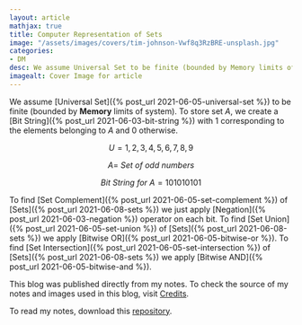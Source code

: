 ```yaml
---
layout: article
mathjax: true
title: Computer Representation of Sets
image: "/assets/images/covers/tim-johnson-Vwf8q3RzBRE-unsplash.jpg"
categories:
- DM
desc: We assume Universal Set to be finite (bounded by Memory limits of system). 
imagealt: Cover Image for article
---
```


We assume [Universal Set]({% post_url 2021-06-05-universal-set %}) to be finite (bounded by <b>Memory</b> limits of system).
To store set $A$, we create a [Bit String]({% post_url 2021-06-03-bit-string %}) with 1 corresponding to the elements belonging to $A$ and 0 otherwise.

































































































































































































































































































































































































$$U = {1, 2, 3, 4, 5, 6, 7, 8, 9}$$
































































































































































































































































































































































































$$A =\ Set\ of\ odd\ numbers$$
































































































































































































































































































































































































$$Bit\ String\ for\ A=101010101$$

































































































































































































































































































































































































To find [Set Complement]({% post_url 2021-06-05-set-complement %}) of [Sets]({% post_url 2021-06-08-sets %}) we just apply [Negation]({% post_url 2021-06-03-negation %}) operator on each bit.
To find [Set Union]({% post_url 2021-06-05-set-union %}) of [Sets]({% post_url 2021-06-08-sets %}) we apply [Bitwise OR]({% post_url 2021-06-05-bitwise-or %}).
To find [Set Intersection]({% post_url 2021-06-05-set-intersection %}) of [Sets]({% post_url 2021-06-08-sets %}) we apply [Bitwise AND]({% post_url 2021-06-05-bitwise-and %}).

This blog was published directly from my notes.
To check the source of my notes and images used in this blog, visit <a href="/credits.html" target="_blank">Credits</a>.

To read my notes, download this <a href="https://github.com/bovem/CS" target="blank">repository</a>.